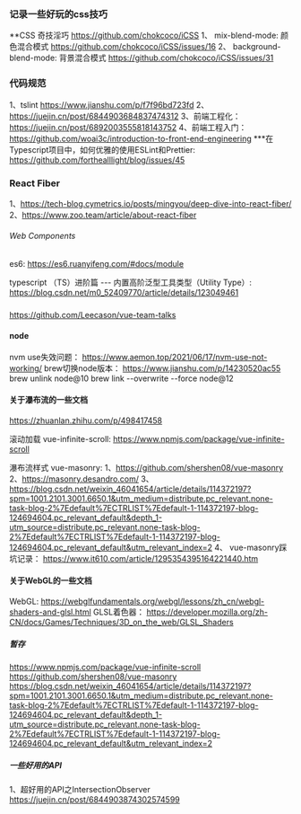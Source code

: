 ### 记录一些好玩的css技巧
**CSS 奇技淫巧 https://github.com/chokcoco/iCSS
1、 mix-blend-mode: 颜色混合模式 https://github.com/chokcoco/iCSS/issues/16
2、 background-blend-mode: 背景混合模式 https://github.com/chokcoco/iCSS/issues/31


### 代码规范
1、tslint https://www.jianshu.com/p/f7f96bd723fd
2、 https://juejin.cn/post/6844903684837474312
3、前端工程化： https://juejin.cn/post/6892003555818143752
4、前端工程入门： https://github.com/woai3c/introduction-to-front-end-engineering
***在Typescript项目中，如何优雅的使用ESLint和Prettier: https://github.com/forthealllight/blog/issues/45



### React Fiber
1、https://tech-blog.cymetrics.io/posts/mingyou/deep-dive-into-react-fiber/
2、https://www.zoo.team/article/about-react-fiber




###### Web Components


es6: https://es6.ruanyifeng.com/#docs/module



typescript （TS）进阶篇 --- 内置高阶泛型工具类型（Utility Type）: https://blog.csdn.net/m0_52409770/article/details/123049461


#####
[rereact-router-dom]: https://github.com/remix-run/react-router/blob/main/docs/getting-started/tutorial.md

#####
[Redux]: https://redux.js.org/tutorials/index
[Redux中文文档]: https://redux-toolkit-cn.netlify.app/introduction/quick-start/
[react-redux]: https://react-redux.js.org/introduction/getting-started
(中文文档: https://www.redux.org.cn/docs/basics/UsageWithReact.html)
[Redux Toolkit]: https://redux-toolkit.js.org/rtk-query/api/created-api/hooks#usequery



#####
https://github.com/Leecason/vue-team-talks


#### node
nvm use失效问题： https://www.aemon.top/2021/06/17/nvm-use-not-working/
brew切换node版本： https://www.jianshu.com/p/14230520ac55
                  brew unlink node@10
                  brew link --overwrite --force node@12


#### 关于瀑布流的一些文档
https://zhuanlan.zhihu.com/p/498417458

滚动加载 vue-infinite-scroll: https://www.npmjs.com/package/vue-infinite-scroll 

瀑布流样式 vue-masonry: 
1、https://github.com/shershen08/vue-masonry
2、https://masonry.desandro.com/
3、https://blog.csdn.net/weixin_46041654/article/details/114372197?spm=1001.2101.3001.6650.1&utm_medium=distribute.pc_relevant.none-task-blog-2%7Edefault%7ECTRLIST%7Edefault-1-114372197-blog-124694604.pc_relevant_default&depth_1-utm_source=distribute.pc_relevant.none-task-blog-2%7Edefault%7ECTRLIST%7Edefault-1-114372197-blog-124694604.pc_relevant_default&utm_relevant_index=2
4、 vue-masonry踩坑记录： https://www.it610.com/article/1295354395164221440.htm



#### 关于WebGL的一些文档
WebGL: https://webglfundamentals.org/webgl/lessons/zh_cn/webgl-shaders-and-glsl.html
GLSL着色器： https://developer.mozilla.org/zh-CN/docs/Games/Techniques/3D_on_the_web/GLSL_Shaders


##### 暂存
https://www.npmjs.com/package/vue-infinite-scroll
https://github.com/shershen08/vue-masonry
https://blog.csdn.net/weixin_46041654/article/details/114372197?spm=1001.2101.3001.6650.1&utm_medium=distribute.pc_relevant.none-task-blog-2%7Edefault%7ECTRLIST%7Edefault-1-114372197-blog-124694604.pc_relevant_default&depth_1-utm_source=distribute.pc_relevant.none-task-blog-2%7Edefault%7ECTRLIST%7Edefault-1-114372197-blog-124694604.pc_relevant_default&utm_relevant_index=2


##### 一些好用的API
1、超好用的API之IntersectionObserver https://juejin.cn/post/6844903874302574599
